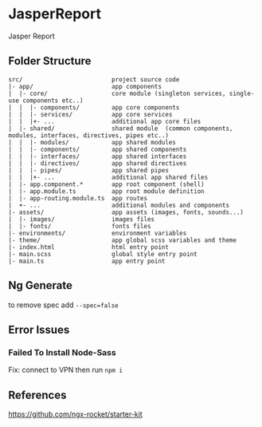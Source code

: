 # JasperReport

Jasper Report

## Folder Structure
```
src/                         project source code 
|- app/                      app components 
|  |- core/                  core module (singleton services, single-use components etc..) 
|  |  |- components/         app core components 
|  |  |- services/           app core services 
|  |  |+- ...                additional app core files 
|  |- shared/                shared module  (common components, modules, interfaces, directives, pipes etc..) 
|  |  |- modules/            app shared modules 
|  |  |- components/         app shared components 
|  |  |- interfaces/         app shared interfaces 
|  |  |- directives/         app shared directives 
|  |  |- pipes/              app shared pipes 
|  |  |+- ...                additional app shared files 
|  |- app.component.*        app root component (shell) 
|  |- app.module.ts          app root module definition 
|  |- app-routing.module.ts  app routes 
|  +- ...                    additional modules and components 
|- assets/                   app assets (images, fonts, sounds...) 
|  |- images/                images files 
|  |- fonts/                 fonts files 
|- environments/             environment variables 
|- theme/                    app global scss variables and theme 
|- index.html                html entry point 
|- main.scss                 global style entry point
|- main.ts                   app entry point 
```

## Ng Generate

to remove spec add `--spec=false`

## Error Issues

### Failed To Install Node-Sass
Fix: connect to VPN then run `npm i`

## References
https://github.com/ngx-rocket/starter-kit
